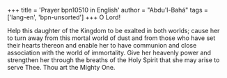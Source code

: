 +++
title = 'Prayer bpn10510 in English'
author = "Abdu'l-Bahá"
tags = ['lang-en', 'bpn-unsorted']
+++
O Lord! 
 
Help this daughter of the Kingdom to be exalted in both worlds; cause her to turn away from this mortal world of dust and from those who have set their hearts thereon and enable her to have communion and close association with the world of immortality.  Give her heavenly power and strengthen her through the breaths of the Holy Spirit that she may arise to serve Thee. 
Thou art the Mighty One.
